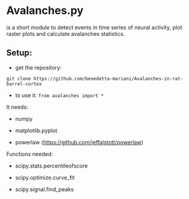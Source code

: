 # Avalanches.py 
is a short module to detect events in time series of neural activity, plot raster plots and  calculate avalanches statistics.


## Setup:

- get the repository:

```git clone https://github.com/benedetta-mariani/Avalanches-in-rat-barrel-cortex```
- to use it: 
```from avalanches import * ```


It needs:

- numpy

- matplotlib.pyplot

- powerlaw (https://github.com/jeffalstott/powerlaw)


Functions needed:
- scipy.stats.percentileofscore

- scipy.optimize.curve_fit

- scipy.signal.find_peaks
